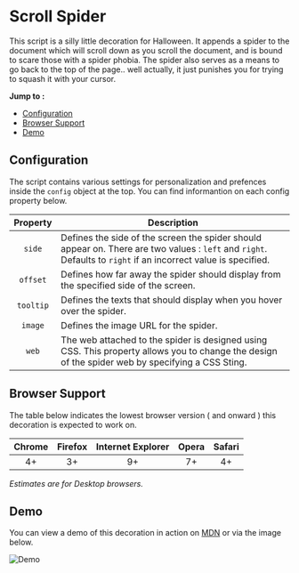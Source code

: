 # Scroll Spider

This script is a silly little decoration for Halloween. It appends a spider to the document which will scroll down as you scroll the document, and is bound to scare those with a spider phobia. The spider also serves as a means to go back to the top of the page.. well actually, it just punishes you for trying to squash it with your cursor.

**Jump to :**
- [Configuration](#configuration)
- [Browser Support](#browser-support)
- [Demo](#demo)

## Configuration

The script contains various settings for personalization and prefences inside the ``config`` object at the top. You can find informantion on each config property below.

| **Property** | **Description** |
| :----------: | --------------- |
| ``side`` | Defines the side of the screen the spider should appear on. There are two values : ``left`` and ``right``. Defaults to ``right`` if an incorrect value is specified. |
| ``offset`` | Defines how far away the spider should display from the specified side of the screen. |
| ``tooltip`` | Defines the texts that should display when you hover over the spider. |
| ``image`` | Defines the image URL for the spider. |
| ``web`` | The web attached to the spider is designed using CSS. This property allows you to change the design of the spider web by specifying a CSS Sting. |

## Browser Support

The table below indicates the lowest browser version ( and onward ) this decoration is expected to work on.

| **Chrome** | **Firefox** | **Internet Explorer** | **Opera** | **Safari** |
| :--------: | :---------: | :-------------------: | :-------: | :--------: |
| 4+ | 3+ | 9+ | 7+ | 4+ |
*Estimates are for Desktop browsers.*

## Demo

You can view a demo of this decoration in action on [MDN](https://developer.mozilla.org/en-US/demos/detail/scroll-spider) or via the image below.

![Demo](http://i21.servimg.com/u/f21/18/21/41/30/scroll10.gif)
